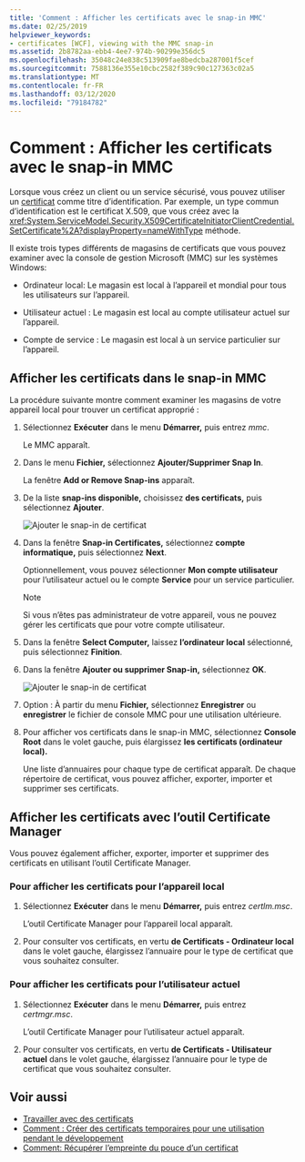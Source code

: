 ```yaml
---
title: 'Comment : Afficher les certificats avec le snap-in MMC'
ms.date: 02/25/2019
helpviewer_keywords:
- certificates [WCF], viewing with the MMC snap-in
ms.assetid: 2b8782aa-ebb4-4ee7-974b-90299e356dc5
ms.openlocfilehash: 35048c24e838c513909fae8bedcba287001f5cef
ms.sourcegitcommit: 7588136e355e10cbc2582f389c90c127363c02a5
ms.translationtype: MT
ms.contentlocale: fr-FR
ms.lasthandoff: 03/12/2020
ms.locfileid: "79184782"
---
```

# <a name="how-to-view-certificates-with-the-mmc-snap-in"></a>Comment : Afficher les certificats avec le snap-in MMC
Lorsque vous créez un client ou un service sécurisé, vous pouvez utiliser un [certificat](working-with-certificates.md) comme titre d’identification. Par exemple, un type commun d’identification est le certificat X.509, que vous créez avec la <xref:System.ServiceModel.Security.X509CertificateInitiatorClientCredential.SetCertificate%2A?displayProperty=nameWithType> méthode.

Il existe trois types différents de magasins de certificats que vous pouvez examiner avec la console de gestion Microsoft (MMC) sur les systèmes Windows:

- Ordinateur local: Le magasin est local à l’appareil et mondial pour tous les utilisateurs sur l’appareil.

- Utilisateur actuel : Le magasin est local au compte utilisateur actuel sur l’appareil.

- Compte de service : Le magasin est local à un service particulier sur l’appareil.

## <a name="view-certificates-in-the-mmc-snap-in"></a>Afficher les certificats dans le snap-in MMC

La procédure suivante montre comment examiner les magasins de votre appareil local pour trouver un certificat approprié :
  
1. Sélectionnez **Exécuter** dans le menu **Démarrer,** puis entrez *mmc*.

    Le MMC apparaît.
  
2. Dans le menu **Fichier,** sélectionnez **Ajouter/Supprimer Snap In**.

    La fenêtre **Add or Remove Snap-ins** apparaît.
  
3. De la liste **snap-ins disponible,** choisissez **des certificats,** puis sélectionnez **Ajouter**.  

    ![Ajouter le snap-in de certificat](./media/mmc-add-certificate-snap-in.png)
  
4. Dans la fenêtre **Snap-in Certificates,** sélectionnez **compte informatique,** puis sélectionnez **Next**.
  
    Optionnellement, vous pouvez sélectionner **Mon compte utilisateur** pour l’utilisateur actuel ou le compte **Service** pour un service particulier.

    > [!NOTE]
    > Si vous n’êtes pas administrateur de votre appareil, vous ne pouvez gérer les certificats que pour votre compte utilisateur.
  
5. Dans la fenêtre **Select Computer,** laissez **l’ordinateur local** sélectionné, puis sélectionnez **Finition**.  
  
6. Dans la fenêtre **Ajouter ou supprimer Snap-in,** sélectionnez **OK**.  
  
    ![Ajouter le snap-in de certificat](./media/mmc-certificate-snap-in-selected.png)

7. Option : À partir du menu **Fichier,** sélectionnez **Enregistrer** ou **enregistrer** le fichier de console MMC pour une utilisation ultérieure.  

8. Pour afficher vos certificats dans le snap-in MMC, sélectionnez **Console Root** dans le volet gauche, puis élargissez **les certificats (ordinateur local).**

    Une liste d’annuaires pour chaque type de certificat apparaît. De chaque répertoire de certificat, vous pouvez afficher, exporter, importer et supprimer ses certificats.

## <a name="view-certificates-with-the-certificate-manager-tool"></a>Afficher les certificats avec l’outil Certificate Manager

Vous pouvez également afficher, exporter, importer et supprimer des certificats en utilisant l’outil Certificate Manager.

### <a name="to-view-certificates-for-the-local-device"></a>Pour afficher les certificats pour l’appareil local

1. Sélectionnez **Exécuter** dans le menu **Démarrer,** puis entrez *certlm.msc*.

    L’outil Certificate Manager pour l’appareil local apparaît.
  
2. Pour consulter vos certificats, en vertu **de Certificats - Ordinateur local** dans le volet gauche, élargissez l’annuaire pour le type de certificat que vous souhaitez consulter.

### <a name="to-view-certificates-for-the-current-user"></a>Pour afficher les certificats pour l’utilisateur actuel

1. Sélectionnez **Exécuter** dans le menu **Démarrer,** puis entrez *certmgr.msc*.

    L’outil Certificate Manager pour l’utilisateur actuel apparaît.
  
2. Pour consulter vos certificats, en vertu **de Certificats - Utilisateur actuel** dans le volet gauche, élargissez l’annuaire pour le type de certificat que vous souhaitez consulter.

## <a name="see-also"></a>Voir aussi

- [Travailler avec des certificats](working-with-certificates.md)
- [Comment : Créer des certificats temporaires pour une utilisation pendant le développement](how-to-create-temporary-certificates-for-use-during-development.md)
- [Comment: Récupérer l’empreinte du pouce d’un certificat](how-to-retrieve-the-thumbprint-of-a-certificate.md)
